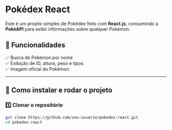 # Pokédex React

Este é um projeto simples de Pokédex feito com **React.js**, consumindo a **PokéAPI** para exibir informações sobre qualquer Pokémon.

## 📌 Funcionalidades
✅ Busca de Pokémon por nome  
✅ Exibição de ID, altura, peso e tipos  
✅ Imagem oficial do Pokémon  

---

## 🚀 Como instalar e rodar o projeto

### 1️⃣ Clonar o repositório
```bash
git clone https://github.com/seu-usuario/pokedex-react.git
cd pokedex-react
```
